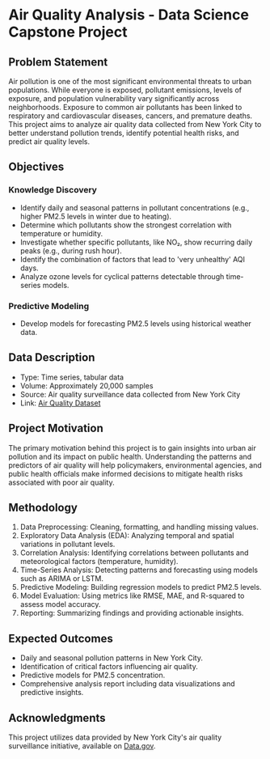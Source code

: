 # Air Quality Analysis - Data Science Capstone Project

## Problem Statement

Air pollution is one of the most significant environmental threats to urban populations. While everyone is exposed, pollutant emissions, levels of exposure, and population vulnerability vary significantly across neighborhoods. Exposure to common air pollutants has been linked to respiratory and cardiovascular diseases, cancers, and premature deaths. This project aims to analyze air quality data collected from New York City to better understand pollution trends, identify potential health risks, and predict air quality levels.

## Objectives

### Knowledge Discovery

* Identify daily and seasonal patterns in pollutant concentrations (e.g., higher PM2.5 levels in winter due to heating).
* Determine which pollutants show the strongest correlation with temperature or humidity.
* Investigate whether specific pollutants, like NO₂, show recurring daily peaks (e.g., during rush hour).
* Identify the combination of factors that lead to 'very unhealthy' AQI days.
* Analyze ozone levels for cyclical patterns detectable through time-series models.

### Predictive Modeling

* Develop models for forecasting PM2.5 levels using historical weather data.

## Data Description

* Type: Time series, tabular data
* Volume: Approximately 20,000 samples
* Source: Air quality surveillance data collected from New York City
* Link: [Air Quality Dataset](https://catalog.data.gov/dataset/air-quality)

## Project Motivation

The primary motivation behind this project is to gain insights into urban air pollution and its impact on public health. Understanding the patterns and predictors of air quality will help policymakers, environmental agencies, and public health officials make informed decisions to mitigate health risks associated with poor air quality.

## Methodology

1. Data Preprocessing: Cleaning, formatting, and handling missing values.
2. Exploratory Data Analysis (EDA): Analyzing temporal and spatial variations in pollutant levels.
3. Correlation Analysis: Identifying correlations between pollutants and meteorological factors (temperature, humidity).
4. Time-Series Analysis: Detecting patterns and forecasting using models such as ARIMA or LSTM.
5. Predictive Modeling: Building regression models to predict PM2.5 levels.
6. Model Evaluation: Using metrics like RMSE, MAE, and R-squared to assess model accuracy.
7. Reporting: Summarizing findings and providing actionable insights.

## Expected Outcomes

* Daily and seasonal pollution patterns in New York City.
* Identification of critical factors influencing air quality.
* Predictive models for PM2.5 concentration.
* Comprehensive analysis report including data visualizations and predictive insights.

## Acknowledgments

This project utilizes data provided by New York City's air quality surveillance initiative, available on [Data.gov](https://catalog.data.gov/dataset/air-quality).
